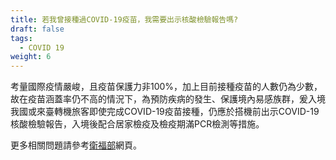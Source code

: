 ```yaml
---
title: 若我曾接種過COVID-19疫苗，我需要出示核酸檢驗報告嗎?
draft: false
tags:
  - COVID 19
weight: 6
---
```

考量國際疫情嚴峻，且疫苗保護力非100%，加上目前接種疫苗的人數仍為少數，故在疫苗涵蓋率仍不高的情況下，為預防疾病的發生、保護境內易感族群，爰入境我國或來臺轉機旅客即使完成COVID-19疫苗接種，仍應於搭機前出示COVID-19核酸檢驗報告，入境後配合居家檢疫及檢疫期滿PCR檢測等措施。

更多相關問題請參考[衛福部](https://www.cdc.gov.tw/Category/QAPage/B5ttQxRgFUZlRFPS1dRliw "至衛福部")網頁。